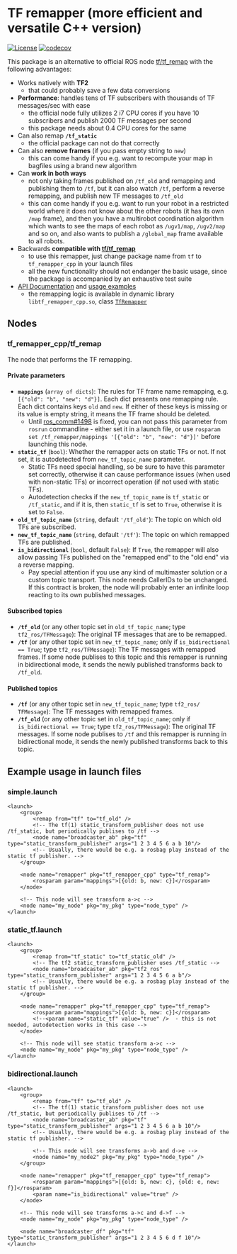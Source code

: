 # TF remapper (more efficient and versatile C++ version)

[![License](https://img.shields.io/badge/License-BSD%203--Clause-blue.svg)](https://opensource.org/licenses/BSD-3-Clause) [![codecov](https://codecov.io/gh/tradr-project/tf_remapper_cpp/branch/master/graph/badge.svg)](https://codecov.io/gh/tradr-project/tf_remapper_cpp)

This package is an alternative to official ROS node [tf/tf_remap](https://github.com/ros/geometry/blob/melodic-devel/tf/scripts/tf_remap) with the following advantages:

- Works natively with **TF2**
    - that could probably save a few data conversions
- **Performance**: handles tens of TF subscribers with thousands of TF messages/sec with ease
    - the official node fully utilizes 2 i7 CPU cores if you have 10 subscribers and publish 2000 TF messages per second
    - this package needs about 0.4 CPU cores for the same
- Can also remap **`/tf_static`**
    - the official package can not do that correctly
- Can also **remove frames** (if you pass empty string to `new`)
    - this can come handy if you e.g. want to recompute your map in bagfiles using a brand new algorithm
- Can **work in both ways**
    - not only taking frames published on `/tf_old` and remapping and publishing them to `/tf`, but it can also watch `/tf`, perform a reverse remapping, and publish new TF messages to `/tf_old`
    - this can come handy if you e.g. want to run your robot in a restricted world where it does not know about the other robots (it has its own `/map` frame), and then you have a multirobot coordination algorithm which wants to see the maps of each robot as `/ugv1/map`, `/ugv2/map` and so on, and also wants to publish a `/global_map` frame available to all robots.
- Backwards **compatible with [tf/tf_remap](https://github.com/ros/geometry/blob/melodic-devel/tf/scripts/tf_remap)**
    - to use this remapper, just change package name from `tf` to `tf_remapper_cpp` in your launch files
    - all the new functionality should not endanger the basic usage, since the package is accompanied by an exhaustive test suite
- [API Documentation](https://tradr-project.github.io/tf_remapper_cpp/md_README.html) and [usage examples](#example-usage-in-launch-files)
    - the remapping logic is available in dynamic library `libtf_remapper_cpp.so`, class [`TfRemapper`](https://tradr-project.github.io/tf_remapper_cpp/classtf__remapper__cpp_1_1TfRemapper.html)

## Nodes

### tf\_remapper\_cpp/tf\_remap

The node that performs the TF remapping.

#### Private parameters

- **`mappings`** (`array of dicts`): The rules for TF frame name remapping, e.g. `[{"old": "b", "new": "d"}]`. Each dict presents one remapping rule. Each dict contains keys `old` and `new`. If either of these keys is missing or its value is empty string, it means the TF frame should be deleted.
    - Until [ros_comm#1498](https://github.com/ros/ros_comm/issues/1498) is fixed, you can not pass this parameter from `rosrun` commandline - either set it in a launch file, or use `rosparam set /tf_remapper/mappings '[{"old": "b", "new": "d"}]'` before launching this node.
- **`static_tf`** (`bool`): Whether the remapper acts on static TFs or not. If not set, it is autodetected from `new_tf_topic_name` parameter.
    - Static TFs need special handling, so be sure to have this parameter set correctly, otherwise it can cause performance issues (when used with non-static TFs) or incorrect operation (if not used with static TFs).
    - Autodetection checks if the `new_tf_topic_name` is `tf_static` or `/tf_static`, and if it is, then `static_tf` is set to `True`, otherwise it is set to `False`.
- **`old_tf_topic_name`** (`string`, default `'/tf_old'`): The topic on which old TFs are subscribed.
- **`new_tf_topic_name`** (`string`, default `'/tf'`): The topic on which remapped TFs are published.
- **`is_bidirectional`** (`bool`, default `False`): If `True`, the remapper will also allow passing TFs published on the "remapped end" to the "old end" via a reverse mapping. 
    - Pay special attention if you use any kind of multimaster solution or a custom topic transport. This node needs CallerIDs to be unchanged. If this contract is broken, the node will probably enter an infinite loop reacting to its own published messages.

#### Subscribed topics

- **`/tf_old`** (or any other topic set in `old_tf_topic_name`; type `tf2_ros/TFMessage`): The original TF messages that are to be remapped.
- **`/tf`** (or any other topic set in `new_tf_topic_name`; only if `is_bidirectional == True`; type `tf2_ros/TFMessage`): The TF messages with remapped frames. If some node publises to this topic and this remapper is running in bidirectional mode, it sends the newly published transforms back to `/tf_old`.

#### Published topics

- **`/tf`** (or any other topic set in `new_tf_topic_name`; type `tf2_ros/
TFMessage`): The TF messages with remapped frames.
- **`/tf_old`** (or any other topic set in `old_tf_topic_name`; only if `is_bidirectional == True`; type `tf2_ros/TFMessage`): The original TF messages. If some node publises to `/tf` and this remapper is running in bidirectional mode, it sends the newly published transforms back to this topic.

## Example usage in launch files

### simple.launch

    <launch>
        <group>
            <remap from="tf" to="tf_old" />
            <!-- The tf(1) static_transform_publisher does not use /tf_static, but periodically publises to /tf -->
            <node name="broadcaster_ab" pkg="tf" type="static_transform_publisher" args="1 2 3 4 5 6 a b 10"/>
            <!-- Usually, there would be e.g. a rosbag play instead of the static tf publisher. -->
        </group>

        <node name="remapper" pkg="tf_remapper_cpp" type="tf_remap">
            <rosparam param="mappings">[{old: b, new: c}]</rosparam>
        </node>

        <!-- This node will see transform a->c -->
        <node name="my_node" pkg="my_pkg" type="node_type" />
    </launch>
    
### static_tf.launch

    <launch>
        <group>
            <remap from="tf_static" to="tf_static_old" />
            <!-- The tf2 static_transform_publisher uses /tf_static -->
            <node name="broadcaster_ab" pkg="tf2_ros" type="static_transform_publisher" args="1 2 3 4 5 6 a b"/>
            <!-- Usually, there would be e.g. a rosbag play instead of the static tf publisher. -->
        </group>

        <node name="remapper" pkg="tf_remapper_cpp" type="tf_remap">
            <rosparam param="mappings">[{old: b, new: c}]</rosparam>
            <!--<param name="static_tf" value="true" />  - this is not needed, autodetection works in this case -->
        </node>

        <!-- This node will see static transform a->c -->
        <node name="my_node" pkg="my_pkg" type="node_type" />
    </launch>
    
### bidirectional.launch

    <launch>
        <group>
            <remap from="tf" to="tf_old" />
            <!-- The tf(1) static_transform_publisher does not use /tf_static, but periodically publises to /tf -->
            <node name="broadcaster_ab" pkg="tf" type="static_transform_publisher" args="1 2 3 4 5 6 a b 10"/>
            <!-- Usually, there would be e.g. a rosbag play instead of the static tf publisher. -->
            
            <!-- This node will see transforms a->b and d->e -->
            <node name="my_node2" pkg="my_pkg" type="node_type" />
        </group>

        <node name="remapper" pkg="tf_remapper_cpp" type="tf_remap">
            <rosparam param="mappings">[{old: b, new: c}, {old: e, new: f}]</rosparam>
            <param name="is_bidirectional" value="true" />
        </node>

        <!-- This node will see transforms a->c and d->f -->
        <node name="my_node" pkg="my_pkg" type="node_type" />
        
        <node name="broadcaster_df" pkg="tf" type="static_transform_publisher" args="1 2 3 4 5 6 d f 10"/>
    </launch>

